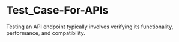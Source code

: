 # Test_Case-For-APIs
Testing an API endpoint typically involves verifying its functionality, performance, and compatibility.
